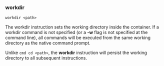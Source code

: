 ### workdir

```
workdir <path>
```

The workdir instruction sets the working directory inside the container. If a workdir command is not specified (or a **-w** flag is not specified at the command line), all commands will be executed from the same working directory as the native command prompt. 

Unlike `cmd cd <path>`, the **workdir** instruction will persist the working directory to all subsequent instructions. 